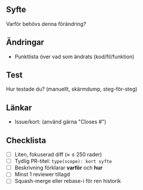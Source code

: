 ## Syfte
Varför behövs denna förändring?

## Ändringar
- Punktlista över vad som ändrats (kod/fil/funktion)

## Test
Hur testade du? (manuellt, skärmdump, steg-för-steg)

## Länkar
- Issue/kort: <URL> (använd gärna "Closes #<nummer>")

## Checklista
- [ ] Liten, fokuserad diff (≈ ≤ 250 rader)
- [ ] Tydlig PR-titel: `type(scope): kort syfte`
- [ ] Beskrivning förklarar **varför** och **hur**
- [ ] Minst 1 reviewer tillagd
- [ ] Squash-merge eller rebase-i för ren historik
